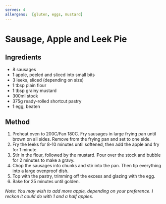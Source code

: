 ```yaml
---
serves: 4
allergens:  [gluten, eggs, mustard]
---
```


# Sausage, Apple and Leek Pie

## Ingredients

* 8 sausages
* 1 apple, peeled and sliced into small bits
* 3 leeks, sliced (depending on size)
* 1 tbsp plain flour
* 1 tbsp grainy mustard
* 300ml stock
* 375g ready-rolled shortcut pastry
* 1 egg, beaten

## Method

1. Preheat oven to 200C/Fan 180C. Fry sausages in large frying pan until brown on all sides. Remove from
   the frying pan and set to one side.
2. Fry the leeks for 8-10 minutes until softened, then add the apple and fry for 1 minute.
3. Stir in the flour, followed by the mustard. Pour over the stock and bubble for 2 minutes to make
   a gravy.
4. Chop the sausages into chunks and stir into the pan. Then tip everything into a large ovenproof
   dish.
5. Top with the pastry, trimming off the excess and glazing with the egg.
6. Bake for 25 minutes until golden.

_Note: You may wish to add more apple, depending on your preference. I reckon it could do with 1
and a half apples._
